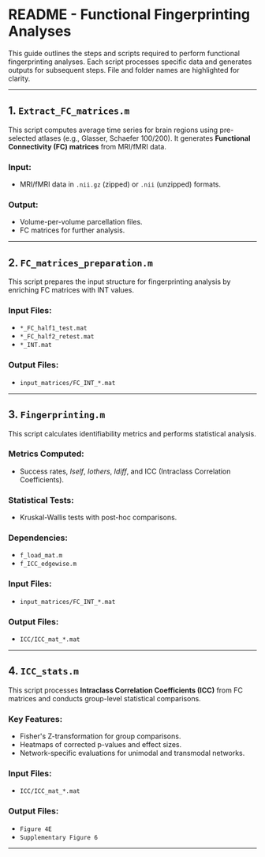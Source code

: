 # **README - Functional Fingerprinting Analyses**

This guide outlines the steps and scripts required to perform functional fingerprinting analyses. Each script processes specific data and generates outputs for subsequent steps. File and folder names are highlighted for clarity.

---

## **1. `Extract_FC_matrices.m`**  
This script computes average time series for brain regions using pre-selected atlases (e.g., Glasser, Schaefer 100/200). It generates **Functional Connectivity (FC) matrices** from MRI/fMRI data.  

### **Input:**
- MRI/fMRI data in `.nii.gz` (zipped) or `.nii` (unzipped) formats.

### **Output:**
- Volume-per-volume parcellation files.
- FC matrices for further analysis.

---

## **2. `FC_matrices_preparation.m`**  
This script prepares the input structure for fingerprinting analysis by enriching FC matrices with INT values.

### **Input Files:**
- `*_FC_half1_test.mat`  
- `*_FC_half2_retest.mat`  
- `*_INT.mat`  

### **Output Files:**
- `input_matrices/FC_INT_*.mat`

---

## **3. `Fingerprinting.m`**  
This script calculates identifiability metrics and performs statistical analysis.

### **Metrics Computed:**
- Success rates, *Iself*, *Iothers*, *Idiff*, and ICC (Intraclass Correlation Coefficients).  

### **Statistical Tests:**
- Kruskal-Wallis tests with post-hoc comparisons.

### **Dependencies:**
- `f_load_mat.m`  
- `f_ICC_edgewise.m`

### **Input Files:**
- `input_matrices/FC_INT_*.mat`

### **Output Files:**
- `ICC/ICC_mat_*.mat`

---

## **4. `ICC_stats.m`**  
This script processes **Intraclass Correlation Coefficients (ICC)** from FC matrices and conducts group-level statistical comparisons.

### **Key Features:**
- Fisher's Z-transformation for group comparisons.
- Heatmaps of corrected p-values and effect sizes.
- Network-specific evaluations for unimodal and transmodal networks.

### **Input Files:**
- `ICC/ICC_mat_*.mat`

### **Output Files:**
- `Figure 4E`
- `Supplementary Figure 6`

---
